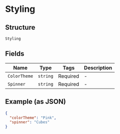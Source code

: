 
# Styling

## Structure

`Styling`

## Fields

| Name | Type | Tags | Description |
|  --- | --- | --- | --- |
| `ColorTheme` | `string` | Required | - |
| `Spinner` | `string` | Required | - |

## Example (as JSON)

```json
{
  "colorTheme": "Pink",
  "spinner": "Cubes"
}
```

